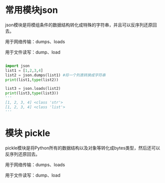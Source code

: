 # 常用模块json

json模块是将模组条件的数据结构转化成特殊的字符串，并且可以反序列还原回去。

用于网络传输：dumps、loads

用于文件读写：dump、load

```python

import json
list1 = [1,2,3,4]
list2 = json.dumps(list1) #将一个列表转换成字符串
print(list1,type(list2))

list3 = json.loads(list2)
print(list3,type(list3))
'''
[1, 2, 3, 4] <class 'str'>
[1, 2, 3, 4] <class 'list'>
'''
```

# 模块 pickle

pickle模块是将Python所有的数据结构以及对象等转化成bytes类型，然后还可以反序列还原回去。

用于网络传输：dumps、loads

用于文件读写：dump、load